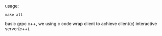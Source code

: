 usage:
```
make all
```

basic grpc c++, we using c code wrap client to achieve client(c) interactive server(c++).
